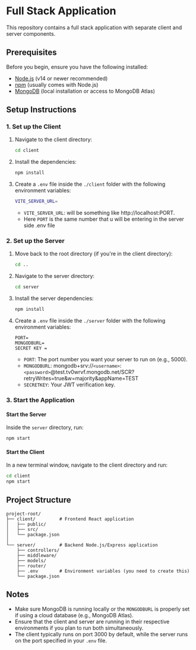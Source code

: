 # Full Stack Application

This repository contains a full stack application with separate client and server components.

## Prerequisites

Before you begin, ensure you have the following installed:
- [Node.js](https://nodejs.org/) (v14 or newer recommended)
- [npm](https://www.npmjs.com/) (usually comes with Node.js)
- [MongoDB](https://www.mongodb.com/try/download/community) (local installation or access to MongoDB Atlas)

## Setup Instructions

### 1. Set up the Client

1. Navigate to the client directory:
   ```bash
   cd client
   ```

2. Install the dependencies:
   ```bash
   npm install
   ```
3. Create a `.env` file inside the `./client` folder with the following environment variables:
   ```bash
   VITE_SERVER_URL=  
   ```
   * `VITE_SERVER_URL`: will be something like http://localhost:PORT.
   * Here `PORT` is the same number that u will be entering in the server side .env file

### 2. Set up the Server

1. Move back to the root directory (if you're in the client directory):
   ```bash
   cd ..
   ```

2. Navigate to the server directory:
   ```bash
   cd server
   ```

3. Install the server dependencies:
   ```bash
   npm install
   ```

4. Create a `.env` file inside the `./server` folder with the following environment variables:
   ```
   PORT= 
   MONGODBURL= 
   SECRET KEY = 
   ```
   * `PORT`: The port number you want your server to run on (e.g., 5000).
   * `MONGODBURL`: mongodb+srv://`<username>`:`<password>`@test.tv0wrvf.mongodb.net/SCR?retryWrites=true&w=majority&appName=TEST
   * `SECRETKEY`: Your JWT verification key.

### 3. Start the Application

#### Start the Server
Inside the `server` directory, run:
```bash
npm start
```

#### Start the Client
In a new terminal window, navigate to the client directory and run:
```bash
cd client
npm start
```

## Project Structure

```
project-root/
├── client/         # Frontend React application
│   ├── public/
│   ├── src/
│   └── package.json
│
└── server/         # Backend Node.js/Express application
    ├── controllers/
    ├── middleware/
    ├── models/
    ├── router/
    ├── .env        # Environment variables (you need to create this)
    └── package.json
```

## Notes

* Make sure MongoDB is running locally or the `MONGODBURL` is properly set if using a cloud database (e.g., MongoDB Atlas).
* Ensure that the client and server are running in their respective environments if you plan to run both simultaneously.
* The client typically runs on port 3000 by default, while the server runs on the port specified in your `.env` file.
